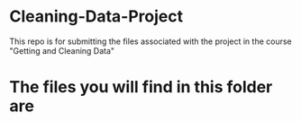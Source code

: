 # Cleaning-Data-Project
This repo is for submitting the files associated with the project in the course "Getting and Cleaning Data"

# The files you will find in this folder are 
